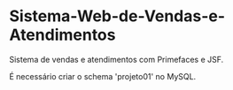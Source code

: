 # Sistema-Web-de-Vendas-e-Atendimentos
Sistema de vendas e atendimentos com Primefaces e JSF.

É necessário criar o schema 'projeto01' no MySQL.
